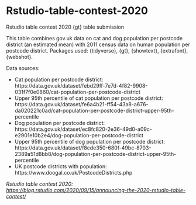 # Rstudio-table-contest-2020
Rstudio table contest 2020 {gt} table submission

This table combines gov.uk data on cat and dog population per postcode district (an estimated mean) with 2011 census data on human population per postcode district. 
Packages used: {tidyverse}, {gt}, {showtext}, {extrafont}, {webshot}.

Data sources:
<ul>
  <li>Cat population per postcode district: https://data.gov.uk/dataset/febd29ff-7e7d-4f82-9908-031f7f0e0860/cat-population-per-postcode-district</li>
  <li>Upper 95th percentile of cat population per postcode district: https://data.gov.uk/dataset/fe6a4b21-ff54-43a8-a676-da020221c0ad/cat-population-per-postcode-district-upper-95th-percentile</li>
  <li>Dog population per postcode district: https://data.gov.uk/dataset/ec8fc820-2e36-49d0-a09c-e2901e10b2e4/dog-population-per-postcode-district</li>
  <li>Upper 95th percentile of dog population per postcode district: https://data.gov.uk/dataset/f8cde350-680f-49bc-8703-2389a51d8bb8/dog-population-per-postcode-district-upper-95th-percentile</li>
  <li>UK postcode districts with population: https://www.doogal.co.uk/PostcodeDistricts.php</li>
  </ul>
  
<i>Rstudio table contest 2020: https://blog.rstudio.com/2020/09/15/announcing-the-2020-rstudio-table-contest/ </i>
